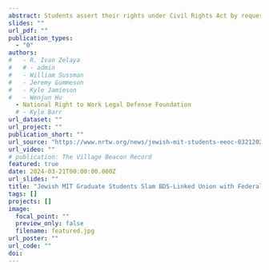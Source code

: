 ```yaml
---
abstract: Students assert their rights under Civil Rights Act by requesting religious exemptions from funding union, but union officials continue to demand dues payments
slides: ""
url_pdf: ""
publication_types:
  - "0"
authors:
#   - R. Ivan Zelaya
#   # - admin
#   - William Sussman
#   - Jeremy Gummeson
#   - Kyle Jamieson
#   - Wenjun Hu
  - National Right to Work Legal Defense Foundation
  # - Kyle Barr
url_dataset: ""
url_project: ""
publication_short: ""
url_source: "https://www.nrtw.org/news/jewish-mit-students-eeoc-03212024/"
url_video: ""
# publication: The Village Beacon Record
featured: true
date: 2024-03-21T00:00:00.000Z
url_slides: ""
title: "Jewish MIT Graduate Students Slam BDS-Linked Union with Federal Discrimination Charges"
tags: []
projects: []
image:
  focal_point: ""
  preview_only: false
  filename: featured.jpg
url_poster: ""
url_code: ""
doi:
---
```

